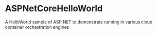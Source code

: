 # ASPNetCoreHelloWorld
A HelloWorld sample of ASP.NET to demonstrate running in various cloud container orchestration engines
